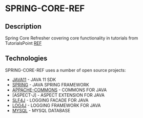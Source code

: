 # SPRING-CORE-REF

## Description

Spring Core Refresher covering core functionality in tutorials from TutorialsPoint [REF]

## Technologies

SPRING-CORE-REF uses a number of open source projects:

* [JAVA11] - JAVA 11 SDK
* [SPRING] - JAVA SPRING FRAMEWORK
* [APPACHE-COMMONS] - COMMONS FOR JAVA
* [ASPECT-J] - ASPECT EXTENSION FOR JAVA
* [SLF4J] - LOGGING FACADE FOR JAVA
* [LOG4J] - LOGGING FRAMEWORK FOR JAVA
* [MYSQL] - MYSQL DATABASE

[REF]: <https://www.tutorialspoint.com/spring/index.htm>
[JAVA11]: <https://www.oracle.com/java/technologies/javase-jdk11-downloads.html>
[SPRING]: <https://spring.io>
[APPACHE-COMMONS]: <https://commons.apache.org>
[ASPECTJ]: <https://www.eclipse.org/aspectj/>
[MYSQL]: <https://www.mysql.com>
[SLF4J]: <http://www.slf4j.org>
[LOG4J]: <https://logging.apache.org/log4j/2.x/>